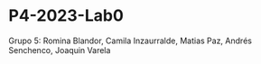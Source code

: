 # P4-2023-Lab0
Grupo 5: Romina Blandor, Camila Inzaurralde, Matias Paz, Andrés Senchenco, Joaquin Varela
